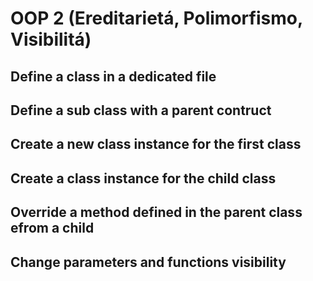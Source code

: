 # OOP 2 (Ereditarietá, Polimorfismo, Visibilitá)

## Define a class in a dedicated file

## Define a sub class with a parent contruct

## Create a new class instance for the first class

## Create a class instance for the child class

## Override a method defined in the parent class efrom a child

## Change parameters and functions visibility
